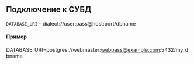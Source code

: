 ## Подключение к СУБД

`DATABASE_URI` - dialect://user:pass@host:port/dbname

#### Пример
DATABASE_URI=postgres://webmaster:webpass@example.com:5432/my_dbname
